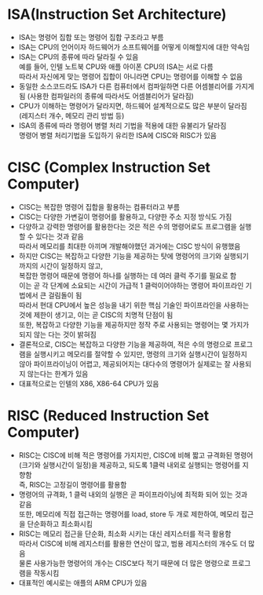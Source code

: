 # ISA(Instruction Set Architecture)
- ISA는 명령어 집합 또는 명령어 집합 구조라고 부름
- ISA는 CPU의 언어이자 하드웨어가 소프트웨어를 어떻게 이해할지에 대한 약속임
- ISA는 CPU의 종류에 따라 달라질 수 있음 <br>
  예를 들어, 인텔 노트북 CPU와 애플 아이폰 CPU의 ISA는 서로 다름 <br>
  따라서 자신에게 맞는 명령어 집합이 아니라면 CPU는 명령어를 이해할 수 없음
- 동일한 소스코드라도 ISA가 다른 컴퓨터에서 컴파일하면 다른 어셈블리어를 가지게 됨 (사용한 컴파일러의 종류에 따라서도 어셈블리어가 달라짐)
- CPU가 이해하는 명령어가 달라지면, 하드웨어 설계적으로도 많은 부분이 달라짐 (레지스터 개수, 메모리 관리 방법 등)
- ISA의 종류에 따라 명령어 병렬 처리 기법을 적용에 대한 유불리가 달라짐 <br>
  명령어 병렬 처리기법을 도입하기 유리한 ISA에 CISC와 RISC가 있음

# CISC (Complex Instruction Set Computer)
- CISC는 복잡한 명령어 집합을 활용하는 컴퓨터라고 부름
- CISC는 다양한 가변길이 명령어를 활용하고, 다양한 주소 지정 방식도 가짐
- 다양하고 강력한 명령어를 활용한다는 것은 적은 수의 명령어로도 프로그램을 실행할 수 있다는 것과 같음 <br>
  따라서 메모리를 최대한 아끼며 개발해야했던 과거에는 CISC 방식이 유행했음
- 하지만 CISC는 복잡하고 다양한 기능을 제공하는 탓에 명령어의 크기와 실행되기까지의 시간이 일정하지 않고, <br>
  복잡한 명령어 때문에 명령어 하나를 실행하는 데 여러 클럭 주기를 필요로 함 <br>
  이는 곧 각 단계에 소요되는 시간이 가급적 1 클럭이어야하는 명령어 파이프라인 기법에서 큰 걸림돌이 됨 <br>
  따라서 현대 CPU에서 높은 성능을 내기 위한 핵심 기술인 파이프라인을 사용하는 것에 제한이 생기고, 이는 곧 CISC의 치명적 단점이 됨 <br>
  또한, 복잡하고 다양한 기능을 제공하지만 정작 주로 사용되는 명령어는 몇 가지가 되지 않는 다는 것이 밝혀짐
- 결론적으로, CISC는 복잡하고 다양한 기능을 제공하여, 적은 수의 명령으로 프로그램을 실행시키고 메모리를 절약할 수 있지만,
  명령의 크기와 실행시간이 일정하지 않아 파이프라이닝이 어렵고, 제공되어지는 대다수의 명령어가 실제로는 잘 사용되지 않는다는 한계가 있음
- 대표적으로는 인텔의 X86, X86-64 CPU가 있음

# RISC (Reduced Instruction Set Computer)
- RISC는 CISC에 비해 적은 명령어를 가지지만, CISC에 비해 짧고 규격화된 명령어(크기와 실행시간이 일정)을 제공하고, 되도록 1클럭 내외로 실행되는 명령어를 지향함 <br>
  즉, RISC는 고정길이 명령어를 활용함
- 명령어의 규격화, 1 클럭 내외의 실행은 곧 파이프라이닝에 최적화 되어 있는 것과 같음 <br>
  또한, 메모리에 직접 접근하는 명령어를 load, store 두 개로 제한하여, 메모리 접근을 단순화하고 최소화시킴
- RISC는 메모리 접근을 단순화, 최소화 시키는 대신 레지스터를 적극 활용함 <br>
  따라서 CISC에 비해 레지스터를 활용한 연산이 많고, 범용 레지스터의 개수도 더 많음 <br>
  물론 사용가능한 명령어의 개수는 CISC보다 적기 때문에 더 많은 명령으로 프로그램을 작동시킴
- 대표적인 예시로는 애플의 ARM CPU가 있음


